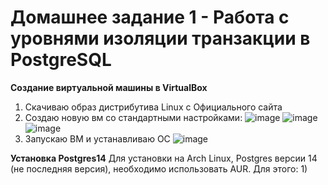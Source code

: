 # Домашнее задание 1 - Работа с уровнями изоляции транзакции в PostgreSQL 

**Создание виртуальной машины в VirtualBox**
  1) Скачиваю образ дистрибутива Linux с Официального сайта
  2) Создаю новую вм со стандартными настройками:
     ![image](https://github.com/user-attachments/assets/5e1d6cd0-f5fb-49e8-b9b5-cd742df7c2ea)
     ![image](https://github.com/user-attachments/assets/15b0e3c6-3b76-4924-93be-17608f1566a5)
     ![image](https://github.com/user-attachments/assets/c9523dd1-5490-4c54-a784-4e50908c7899)
  3) Запускаю ВМ и устанавливаю ОС
     ![image](https://github.com/user-attachments/assets/4219c519-c9b7-4beb-898b-fc67e6145904)


**Установка Postgres14**
Для установки на Arch Linux, Postgres версии 14 (не последняя версия), необходимо использовать AUR. Для этого:
  1) 
